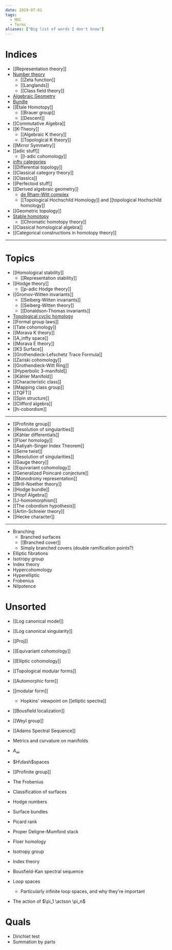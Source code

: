 ```yaml
---
date: 2019-07-01
tags: 
  - MOC
  - Terms
aliases: ["Big list of words I don't know"]
---
```


# Indices

- [[Representation theory]]
- [Number theory](Number%20theory.md)
	- [[Zeta function]]
	- [[Langlands]] 
	- [[Class field theory]]
- [Algebraic Geometry](Subjects/Algebraic%20Geometry.md)
- [Bundle](Bundle.md)
- [[Étale Homotopy]]
	- [[Brauer group]]
	- [[Descent]]
- [[Commutative Algebra]]
- [[K-Theory]]
	- [[Algebraic K theory]]
	- [[Topological K theory]]
- [[Mirror Symmetry]]
- [[adic stuff]]
	- [[l-adic cohomology]]
- [infty categories](infty%20categories.md)
- [[Differential topology]]
- [[Classical category theory]]
- [[Classics]]
- [[Perfectoid stuff]]
- [[Derived algebraic geometry]]
	- [de Rham-Witt complex](de%20Rham-Witt%20complex)
	- [[Topological Hochschild Homology]] and [[topological Hochschild homology]]
- [[Geometric topology]]
- [Stable homotopy](Stable%20homotopy.md)
	- [[Chromatic homotopy theory]]	
- [[Classical homological algebra]]
- [[Categorical constructions in homotopy theory]]

---

# Topics

- [[Homological stability]]
	- [[Representation stability]]
- [[Hodge theory]]
	- [[p-adic Hodge theory]]
- [[Gromov-Witten invariants]]
	- [[Seiberg-Witten invariants]]
	- [[Seiberg-Witten theory]]
	- [[Donaldson-Thomas invariants]]
- [Topological cyclic homology](Topological%20cyclic%20homology)
- [[Formal group laws]]
- [[Tate cohomology]]
- [[Morava K theory]]
- [[A_infty space]]
- [[Morava E theory]] 
- [[K3 Surface]]
- [[Grothendieck-Lefschetz Trace Formula]]
- [[Zariski cohomology]]
- [[Grothendieck-Witt Ring]]
- [[Hyperbolic 3-manifold]]
- [[Kähler Manifold]]
- [[Characteristic class]] 
- [[Mapping class group]]
- [[TQFT]]
- [[Spin structure]]
- [[Clifford algebra]]
- [[h-cobordism]]

--- 

- [[Profinite group]]
- [[Resolution of singularities]]
- [[Kähler differentials]]
- [[Floer homology]]
- [[Aatiyah-Singer Index Theorem]]
- [[Serre twist]]
- [[Resolution of singularities]]
- [[Gauge theory]]
- [[Equivariant cohomology]]
- [[Generalized Poincaré conjecture]]
- [[Monodromy representation]]
- [[Brill-Noether theory]]
- [[Hodge bundle]]
- [[Hopf Algebra]]
- [[J-homomorphism]]
- [[The cobordism hypothesis]]
- [[Artin-Schreier theory]]
- [[Hecke character]]

---

- Branching
	- Branched surfaces
	- [[Branched cover]]
	- Simply branched covers (double ramification points?)
- Elliptic fibrations
- Isotropy group
- Index theory
- Hypercohomology
- Hyperelliptic
- Frobenius
- Nilpotence




# Unsorted

- [[Log canonical model]]
- [[Log canonical singularity]]
- [[Proj]]
- [[Equivariant cohomology]]
- [[Elliptic cohomology]]
- [[Topological modular forms]]
- [[Automorphic form]]
- [[modular form]]
  - Hopkins' viewpoint on [[elliptic spectra]]
- [[Bousfield localization]]

- [[Weyl group]]
- [[Adams Spectral Sequence]]
- Metrics and curvature on manifolds
- $A_\infty$
- $H\dash$spaces
- [[Profinite group]]
- The Frobenius
- Classification of surfaces
- Hodge numbers
- Surface bundles
- Picard rank
- Proper Deligne-Mumford stack
- Floer homology
- Isotropy group
- Index theory
- Bousfield-Kan spectral sequence
- Loop spaces
  - Particularly infinite loop spaces, and why they're important


- The action of $\pi_1 \actson \pi_n$

# Quals
- Dirichlet test
- Summation by parts
